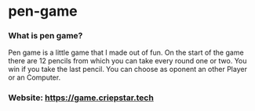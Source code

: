 # pen-game

### What is pen game?

Pen game is a little game that I made out of fun.
On the start of the game there are 12 pencils from which you can take every round one or two.
You win if you take the last pencil. You can choose as oponent an other Player or an Computer.

### Website: https://game.criepstar.tech
